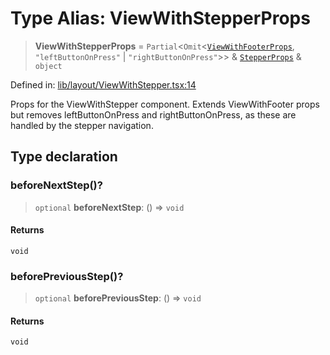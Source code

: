 # Type Alias: ViewWithStepperProps

> **ViewWithStepperProps** = `Partial`\<`Omit`\<[`ViewWithFooterProps`](ViewWithFooterProps.md), `"leftButtonOnPress"` \| `"rightButtonOnPress"`\>\> & [`StepperProps`](StepperProps.md) & `object`

Defined in: [lib/layout/ViewWithStepper.tsx:14](https://github.com/aldesgroup/goaldn/blob/850e22fffd19501920628173674ada43cba9a29a/lib/layout/ViewWithStepper.tsx#L14)

Props for the ViewWithStepper component.
Extends ViewWithFooter props but removes leftButtonOnPress and rightButtonOnPress,
as these are handled by the stepper navigation.

## Type declaration

### beforeNextStep()?

> `optional` **beforeNextStep**: () => `void`

#### Returns

`void`

### beforePreviousStep()?

> `optional` **beforePreviousStep**: () => `void`

#### Returns

`void`
